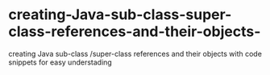 # creating-Java-sub-class-super-class-references-and-their-objects-
creating Java sub-class /super-class references and their objects  with code snippets for easy understading
